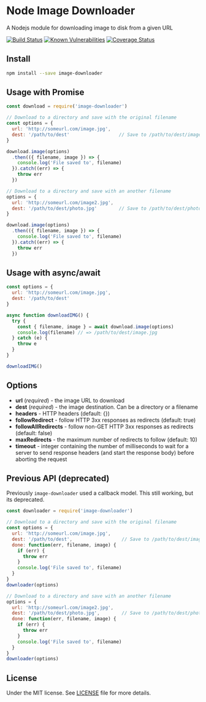 # Node Image Downloader
A Nodejs module for downloading image to disk from a given URL

[![Build Status](https://travis-ci.org/demsking/image-downloader.svg?branch=master)](https://travis-ci.org/demsking/image-downloader) [![Known Vulnerabilities](https://snyk.io/test/github/demsking/image-downloader/badge.svg)](https://snyk.io/test/github/demsking/image-downloader) [![Coverage Status](https://coveralls.io/repos/github/demsking/image-downloader/badge.svg?branch=master)](https://coveralls.io/github/demsking/image-downloader?branch=master)

## Install
```sh
npm install --save image-downloader
```

## Usage with Promise
```js
const download = require('image-downloader')

// Download to a directory and save with the original filename
const options = {
  url: 'http://someurl.com/image.jpg',
  dest: '/path/to/dest'                  // Save to /path/to/dest/image.jpg
}

download.image(options)
  .then(({ filename, image }) => {
    console.log('File saved to', filename)
  }).catch((err) => {
    throw err
  })

// Download to a directory and save with an another filename
options = {
  url: 'http://someurl.com/image2.jpg',
  dest: '/path/to/dest/photo.jpg'        // Save to /path/to/dest/photo.jpg
}

download.image(options)
  .then(({ filename, image }) => {
    console.log('File saved to', filename)
  }).catch((err) => {
    throw err
  })
```

## Usage with async/await
```js
const options = {
  url: 'http://someurl.com/image.jpg',
  dest: '/path/to/dest'                  
}

async function downloadIMG() {
  try {
    const { filename, image } = await download.image(options)
    console.log(filename) // => /path/to/dest/image.jpg 
  } catch (e) {
    throw e
  }
}

downloadIMG()
```

## Options
- **url** (*required*) - the image URL to download
- **dest** (*required*) - the image destination. Can be a directory or a filename
- **headers** - HTTP headers (default: {})
- **followRedirect** - follow HTTP 3xx responses as redirects (default: true)
- **followAllRedirects** - follow non-GET HTTP 3xx responses as redirects (default: false)
- **maxRedirects** - the maximum number of redirects to follow (default: 10)
- **timeout** - integer containing the number of milliseconds to wait for a server to send response headers (and start the response body) before aborting the request

## Previous API (deprecated)
Previously `image-downloader` used a callback model. This still working, but its deprecated.

```js
const downloader = require('image-downloader')

// Download to a directory and save with the original filename
const options = {
  url: 'http://someurl.com/image.jpg',
  dest: '/path/to/dest',                  // Save to /path/to/dest/image.jpg
  done: function(err, filename, image) {
    if (err) {
      throw err
    }
    console.log('File saved to', filename)
  }
}
downloader(options)

// Download to a directory and save with an another filename
options = {
  url: 'http://someurl.com/image2.jpg',
  dest: '/path/to/dest/photo.jpg',        // Save to /path/to/dest/photo.jpg
  done: function(err, filename, image) {
    if (err) {
      throw err
    }
    console.log('File saved to', filename)
  }
}
downloader(options)
```

## License

Under the MIT license. See [LICENSE](https://github.com/demsking/image-downloader/blob/master/LICENSE) file for more details.
